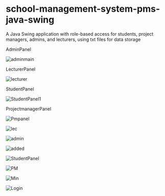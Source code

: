 # school-management-system-pms-java-swing
A Java Swing application with role-based access for students, project managers, admins, and lecturers, using txt files for data storage

AdminPanel

![adminmain](https://github.com/user-attachments/assets/ce26a1f3-c828-4c4a-b073-e73bf3bc409b)

LecturerPanel

![lecturer](https://github.com/user-attachments/assets/03d372fe-21f6-4958-a642-6b493a516ea7)

StudentPanel

![StudentPanel1](https://github.com/user-attachments/assets/44a001e8-5d1d-4cac-b40a-95d2058ba88f)

ProjectmanagerPanel

![Pmpanel](https://github.com/user-attachments/assets/1f5b0025-d226-499b-9e4a-ab109d79be49)

![lec](https://github.com/user-attachments/assets/dee6f32d-65c8-423b-a5ea-481a60ce1ad9)

![admin](https://github.com/user-attachments/assets/ce8b6925-d56f-4f42-8883-c55c0f2aa386)

![added](https://github.com/user-attachments/assets/f0776804-b00a-4572-8662-36dbbd23a058)

![StudentPanel](https://github.com/user-attachments/assets/c99ea4b9-815f-4f03-a7b7-dbbaa49e2fa0)

![PM](https://github.com/user-attachments/assets/8dd8f250-1e77-4927-a566-3da6148ff6b7)

![Min](https://github.com/user-attachments/assets/0efc8df9-d154-49e2-a189-559347d97b5f)

![Login](https://github.com/user-attachments/assets/036e336b-1482-44a5-84e5-14917a07da4c)
